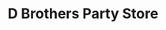 ---
title: "D Brothers Party Store"
url: /clinton-township/d-brothers-party-store-north-gratiot-avenue/
shop: convenience
---